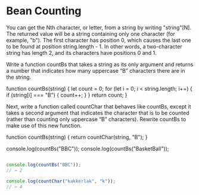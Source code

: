 # Bean Counting


You can get the Nth character, or letter, from a string by writing "string"[N]. The returned value will be a string containing only one character (for example, "b"). The first character has position 0, which causes the last one to be found at position string.length - 1. In other words, a two-character string has length 2, and its characters have positions 0 and 1.

Write a function countBs that takes a string as its only argument and returns a number that indicates how many uppercase “B” characters there are in the string.


function countBs(string) {
  let count = 0;
  for (let i = 0; i < string.length; i++) {
    if (string[i] === "B") {
      count++;
    }
  }
  return count;
}

Next, write a function called countChar that behaves like countBs, except it takes a second argument that indicates the character that is to be counted (rather than counting only uppercase “B” characters). Rewrite countBs to make use of this new function.

function countBs(string) {
  return countChar(string, "B");
}

console.log(countBs("BBC")); 
console.log(countBs("BasketBall")); 

```js

console.log(countBs("BBC"));
// → 2

console.log(countChar("kakkerlak", "k"));
// → 4
```
